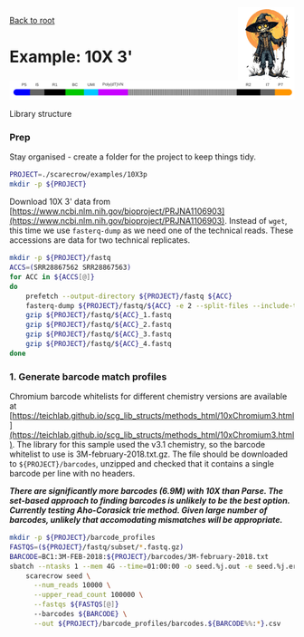<img style="float:right;width:100px;" src="../img/scarecrow.png" alt="scarecrow"/>

[Back to root](root.md)

# Example: 10X 3'

<picture>
  <source media="(prefers-color-scheme: dark)" srcset="../img/10X3p_dark.svg">
  <img alt="Chromium 10X 3' library structure" src="../img/10X3p_light.svg">
</picture>

Library structure

### Prep

Stay organised - create a folder for the project to keep things tidy.

```bash
PROJECT=./scarecrow/examples/10X3p
mkdir -p ${PROJECT}
```

Download 10X 3' data from [https://www.ncbi.nlm.nih.gov/bioproject/PRJNA1106903](https://www.ncbi.nlm.nih.gov/bioproject/PRJNA1106903). Instead of `wget`, this time we use `fasterq-dump` as we need one of the technical reads. These accessions are data for two technical replicates.

```bash
mkdir -p ${PROJECT}/fastq
ACCS=(SRR28867562 SRR28867563)
for ACC in ${ACCS[@]}
do
    prefetch --output-directory ${PROJECT}/fastq ${ACC}
    fasterq-dump ${PROJECT}/fastq/${ACC} -e 2 --split-files --include-technical --force --outdir ${PROJECT}/fastq
    gzip ${PROJECT}/fastq/${ACC}_1.fastq
    gzip ${PROJECT}/fastq/${ACC}_2.fastq
    gzip ${PROJECT}/fastq/${ACC}_3.fastq
    gzip ${PROJECT}/fastq/${ACC}_4.fastq
done
```

### 1. Generate barcode match profiles

Chromium barcode whitelists for different chemistry versions are available at [https://teichlab.github.io/scg_lib_structs/methods_html/10xChromium3.html](https://teichlab.github.io/scg_lib_structs/methods_html/10xChromium3.html). The library for this sample used the v3.1 chemistry, so the barcode whitelist to use is 3M-february-2018.txt.gz. The file should be downloaded to `${PROJECT}/barcodes`, unzipped and checked that it contains a single barcode per line with no headers. 

***There are significantly more barcodes (6.9M) with 10X than Parse. The set-based approach to finding barcodes is unlikely to be the best option. Currently testing Aho-Corasick trie method. Given large number of barcodes, unlikely that accomodating mismatches will be appropriate.***

```bash
mkdir -p ${PROJECT}/barcode_profiles
FASTQS=(${PROJECT}/fastq/subset/*.fastq.gz)
BARCODE=BC1:3M-FEB-2018:${PROJECT}/barcodes/3M-february-2018.txt
sbatch --ntasks 1 --mem 4G --time=01:00:00 -o seed.%j.out -e seed.%j.err \
    scarecrow seed \
      --num_reads 10000 \
      --upper_read_count 100000 \
      --fastqs ${FASTQS[@]}
      --barcodes ${BARCODE} \
      --out ${PROJECT}/barcode_profiles/barcodes.${BARCODE%%:*}.csv
```